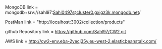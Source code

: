 MongoDB link = mongodb+srv://sahl97:Sahl0497@cluster0.gxigz3k.mongodb.net/

PostMan link = "http://localhost:3002/collection/products"

github Repository link = https://github.com/Sahl97/CW2.git

AWS link = http://cw2-env.eba-2vecj35y.eu-west-2.elasticbeanstalk.com/
